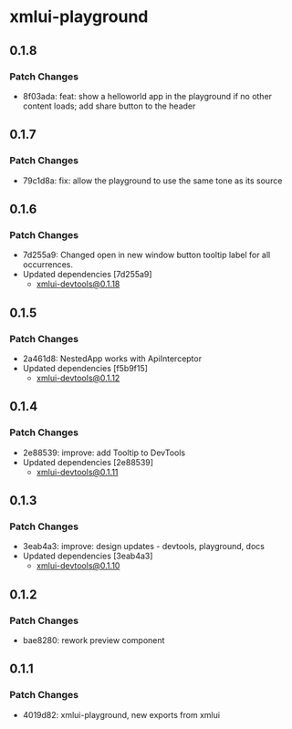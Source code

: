 # xmlui-playground

## 0.1.8

### Patch Changes

- 8f03ada: feat: show a helloworld app in the playground if no other content loads; add share button to the header

## 0.1.7

### Patch Changes

- 79c1d8a: fix: allow the playground to use the same tone as its source

## 0.1.6

### Patch Changes

- 7d255a9: Changed open in new window button tooltip label for all occurrences.
- Updated dependencies [7d255a9]
  - xmlui-devtools@0.1.18

## 0.1.5

### Patch Changes

- 2a461d8: NestedApp works with ApiInterceptor
- Updated dependencies [f5b9f15]
  - xmlui-devtools@0.1.12

## 0.1.4

### Patch Changes

- 2e88539: improve: add Tooltip to DevTools
- Updated dependencies [2e88539]
  - xmlui-devtools@0.1.11

## 0.1.3

### Patch Changes

- 3eab4a3: improve: design updates - devtools, playground, docs
- Updated dependencies [3eab4a3]
  - xmlui-devtools@0.1.10

## 0.1.2

### Patch Changes

- bae8280: rework preview component

## 0.1.1

### Patch Changes

- 4019d82: xmlui-playground, new exports from xmlui
